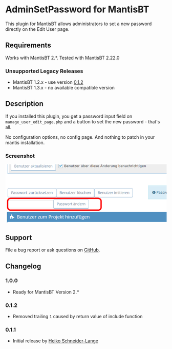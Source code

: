 # AdminSetPassword for MantisBT

This plugin for MantisBT allows administrators to set a new password directly
on the Edit User page.

## Requirements
Works with MantisBT 2.*.
Tested with MantisBT 2.22.0

### Unsupported Legacy Releases

- MantisBT 1.2.x - use version [0.1.2](https://github.com/mantisbt-plugins/AdminSetPassword/releases/tag/v0.1.2)
- MantisBT 1.3.x - no available compatible version

## Description

If you installed this plugin, you get a password input field on `manage_user_edit_page.php`
and a button to set the new password - that's all.

No configuration options, no config page. And nothing to patch in your mantis installation.

### Screenshot
![AdminSetPassword Field](./assets/screenshot.png)

## Support

File a bug report or ask questions on [GitHub](http://github.com/mantisbt-plugins/AdminSetPassword/issues).

## Changelog
### 1.0.0
* Ready for MantisBT Version 2.*

### 0.1.2
- Removed trailing `1` caused by return value of include function

### 0.1.1
* Initial release by [Heiko Schneider-Lange](https://github.com/langerheiko)
